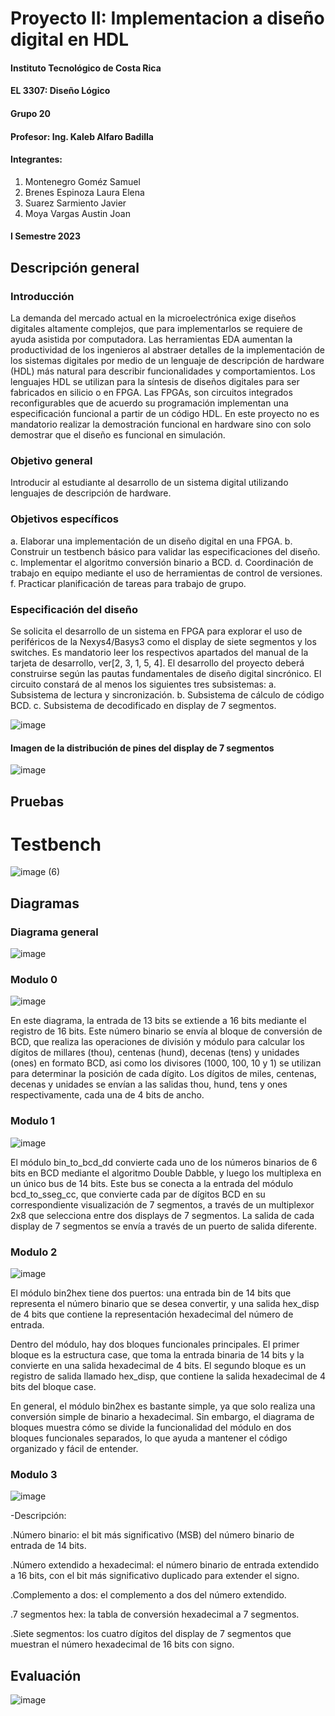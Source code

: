 # Proyecto II: Implementacion a diseño digital en HDL


#### Instituto Tecnológico de Costa Rica
#### EL 3307: Diseño Lógico
#### Grupo 20
#### Profesor: Ing. Kaleb Alfaro Badilla

#### Integrantes:
1. Montenegro Goméz Samuel
2. Brenes Espinoza Laura Elena
3. Suarez Sarmiento Javier
4. Moya Vargas Austin Joan

#### I Semestre 2023


## Descripción general


### Introducción
La demanda del mercado actual en la microelectrónica exige diseños digitales altamente complejos, que
para implementarlos se requiere de ayuda asistida por computadora. Las herramientas EDA aumentan la
productividad de los ingenieros al abstraer detalles de la implementación de los sistemas digitales por medio
de un lenguaje de descripción de hardware (HDL) más natural para describir funcionalidades y comportamientos.
Los lenguajes HDL se utilizan para la síntesis de diseños digitales para ser fabricados en silicio o en
FPGA. Las FPGAs, son circuitos integrados reconfigurables que de acuerdo su programación implementan
una especificación funcional a partir de un código HDL. En este proyecto no es mandatorio realizar
la demostración funcional en hardware sino con solo demostrar que el diseño es funcional en
simulación.


### Objetivo general
Introducir al estudiante al desarrollo de un sistema digital utilizando lenguajes de descripción de hardware.


### Objetivos específicos
  a. Elaborar una implementación de un diseño digital en una FPGA.
  b. Construir un testbench básico para validar las especificaciones del diseño.
  c. Implementar el algoritmo conversión binario a BCD.
  d. Coordinación de trabajo en equipo mediante el uso de herramientas de control de versiones.
  f. Practicar planificación de tareas para trabajo de grupo.
  
  
### Especificación del diseño
Se solicita el desarrollo de un sistema en FPGA para explorar el uso de periféricos de la Nexys4/Basys3
como el display de siete segmentos y los switches. Es mandatorio leer los respectivos apartados del manual
de la tarjeta de desarrollo, ver[2, 3, 1, 5, 4]. El desarrollo del proyecto deberá construirse según las pautas
fundamentales de diseño digital sincrónico. El circuito constará de al menos los siguientes tres subsistemas:
  a. Subsistema de lectura y sincronización.
  b. Subsistema de cálculo de código BCD.
  c. Subsistema de decodificado en display de 7 segmentos.



![image](https://user-images.githubusercontent.com/111261878/231011781-1702b5aa-efe6-42cb-82ec-238074bc9db8.png)


#### Imagen de la distribución de pines del display de 7 segmentos
![image](https://user-images.githubusercontent.com/111375712/194989472-a5276744-b65a-47e5-b6a7-da2e06bcdfcc.png)



## Pruebas

# Testbench
![image (6)](https://user-images.githubusercontent.com/111261878/236120855-d30c70fb-9302-49e6-8e46-0656048d07a3.png)








## Diagramas

### Diagrama general
![image](https://user-images.githubusercontent.com/111307104/233260519-37e5eb6a-1623-4666-bb70-d9be3a25fb1c.png)

### Modulo 0

![image](https://user-images.githubusercontent.com/111261878/236119543-5841d66c-0184-4185-9078-55ad57aaa392.png)


En este diagrama, la entrada de 13 bits se extiende a 16 bits mediante el registro de 16 bits. Este número binario se envía al bloque de conversión de BCD, que realiza las operaciones de división y módulo para calcular los dígitos de millares (thou), centenas (hund), decenas (tens) y unidades (ones) en formato BCD, asi como los divisores (1000, 100, 10 y 1) se utilizan para determinar la posición de cada dígito. Los dígitos de miles, centenas, decenas y unidades se envían a las salidas thou, hund, tens y ones respectivamente, cada una de 4 bits de ancho.

### Modulo 1

![image](https://user-images.githubusercontent.com/111261878/236118147-b543844f-5566-474f-8f2c-e68ed1a6ee31.png)

El módulo bin_to_bcd_dd convierte cada uno de los números binarios de 6 bits en BCD mediante el algoritmo Double Dabble, y luego los multiplexa en un único bus de 14 bits. Este bus se conecta a la entrada del módulo bcd_to_sseg_cc, que convierte cada par de dígitos BCD en su correspondiente visualización de 7 segmentos, a través de un multiplexor 2x8 que selecciona entre dos displays de 7 segmentos. La salida de cada display de 7 segmentos se envía a través de un puerto de salida diferente.


### Modulo 2

![image](https://user-images.githubusercontent.com/111261878/236118218-b70148aa-9fe7-4118-954b-db5b847761ab.png)

El módulo bin2hex tiene dos puertos: una entrada bin de 14 bits que representa el número binario que se desea convertir, y una salida hex_disp de 4 bits que contiene la representación hexadecimal del número de entrada.

Dentro del módulo, hay dos bloques funcionales principales. El primer bloque es la estructura case, que toma la entrada binaria de 14 bits y la convierte en una salida hexadecimal de 4 bits. El segundo bloque es un registro de salida llamado hex_disp, que contiene la salida hexadecimal de 4 bits del bloque case.

En general, el módulo bin2hex es bastante simple, ya que solo realiza una conversión simple de binario a hexadecimal. Sin embargo, el diagrama de bloques muestra cómo se divide la funcionalidad del módulo en dos bloques funcionales separados, lo que ayuda a mantener el código organizado y fácil de entender.

### Modulo 3

![image](https://user-images.githubusercontent.com/111261878/236115812-b38112c5-72c8-4ae1-87f9-fa2c83fe8f5f.png)
  
-Descripción:

.Número binario: el bit más significativo (MSB) del número binario de entrada de 14 bits.

.Número extendido a hexadecimal: el número binario de entrada extendido a 16 bits, con el bit más significativo duplicado para extender el signo.

.Complemento a dos: el complemento a dos del número extendido.

.7 segmentos hex: la tabla de conversión hexadecimal a 7 segmentos.

.Siete segmentos: los cuatro dígitos del display de 7 segmentos que muestran el número hexadecimal de 16 bits con signo.





## Evaluación

![image](https://user-images.githubusercontent.com/111261878/236116178-56a46d14-71ec-43db-bd0e-b0289e69da5c.png)

